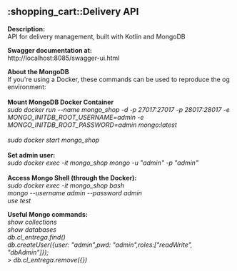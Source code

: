 <h2>:shopping_cart::Delivery API</h2>

<b>Description:</b><br/>
API for delivery management, built with Kotlin and MongoDB

<b>Swagger documentation at:</b><br/>
http://localhost:8085/swagger-ui.html

<b>About the MongoDB</b><br/>
If you're using a Docker, these commands can be used to reproduce the og environment:<br/><br/>
<b>Mount MongoDB Docker Container</b><br/>
<i>
sudo docker run --name mongo_shop -d -p 27017:27017 -p 28017:28017 -e MONGO_INITDB_ROOT_USERNAME=admin -e MONGO_INITDB_ROOT_PASSWORD=admin mongo:latest <br/><br/>
sudo docker start mongo_shop<br/><br/>
</i>
<b>Set admin user:</b><br/>
<i>
sudo docker exec -it mongo_shop mongo -u "admin" -p "admin"
</i><br/><br/>
<b>Access Mongo Shell (through the Docker):</b><br/>
<i>
sudo docker exec -it mongo_shop bash<br/>
mongo --username admin --password admin<br/>
use test
</i>

<p>
<b>Useful Mongo commands:</b><br/>
<i>show collections</i><br/>
<i>show databases</i><br/>
<i>db.cl_entrega.find()</i><br/>
<i>db.createUser({user: "admin",pwd: "admin",roles:["readWrite", "dbAdmin"]});</i><br/>>
<i>db.cl_entrega.remove({})</i>
</p>